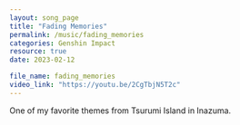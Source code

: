 ```yaml
---
layout: song_page
title: "Fading Memories"
permalink: /music/fading_memories
categories: Genshin Impact
resource: true
date: 2023-02-12

file_name: fading_memories
video_link: "https://youtu.be/2CgTbjN5T2c"
---
```


One of my favorite themes from Tsurumi Island in Inazuma.






